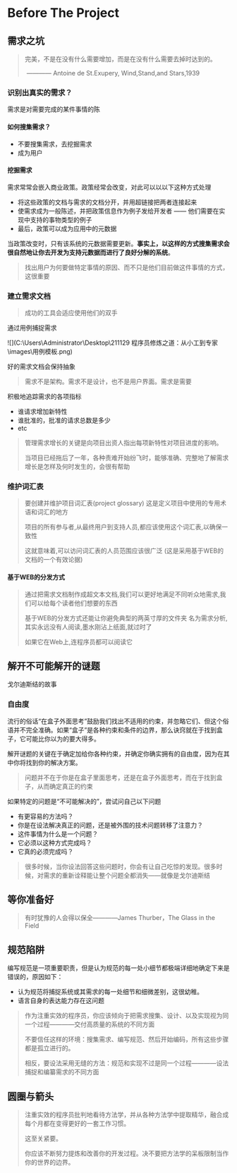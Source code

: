 # Before The Project

## 需求之坑

> 完美，不是在没有什么需要增加，而是在没有什么需要去掉时达到的。
>
> ​					———— Antoine de St.Exupery, Wind,Stand,and Stars,1939



### 识别出真实的需求？

需求是对需要完成的某件事情的陈

#### 如何搜集需求？

* 不要搜集需求，去挖掘需求
* 成为用户

#### 挖掘需求

需求常常会嵌入商业政策。政策经常会改变，对此可以以以下这种方式处理

* 将这些政策的文档与需求的文档分开，并用超链接把两者连接起来
* 使需求成为一般陈述，并把政策信息作为例子发给开发者 —— 他们需要在实现中支持的事物类型的例子
* 最后，政策可以成为应用中的元数据

当政策改变时，只有该系统的元数据需要更新。**事实上，以这样的方式搜集需求会很自然地让你去开发为支持元数据而进行了良好分解的系统**。

> 找出用户为何要做特定事情的原因、而不只是他们目前做这件事情的方式，这很重要

### 建立需求文档

> 成功的工具会适应使用他们的双手

通过用例捕捉需求

![](C:\Users\Administrator\Desktop\211129 程序员修炼之道：从小工到专家\images\用例模板.png)



好的需求文档会保持抽象

> 需求不是架构。需求不是设计，也不是用户界面。需求是需要



积极地追踪需求的各项指标

* 谁请求增加新特性
* 谁批准的，批准的请求总数是多少
* etc

> 管理需求增长的关键是向项目出资人指出每项新特性对项目进度的影响。
>
> 当项目已经拖后了一年，各种责难开始纷飞时，能够准确、完整地了解需求增长是怎样及何时发生的，会很有帮助



### 维护词汇表

> 要创建并维护项目词汇表(project glossary) 这是定义项目中使用的专用术语和词汇的地方
>
> 项目的所有参与者,从最终用户到支持人员,都应该使用这个词汇表,以确保一致性
>
> 这就意味着,可以访问词汇表的人员范围应该很广泛 (这是采用基于WEB的文档的一个有效论据)



#### 基于WEB的分发方式

> 通过把需求文档制作成超文本文档,我们可以更好地满足不同听众地需求,我们可以给每个读者他们想要的东西
>
> 基于WEB的分发方式还能让你避免典型的两英寸厚的文件夹 名为需求分析,其实永远没有人阅读,墨水刚沾上纸面,就过时了
>
> 如果它在Web上,连程序员都可以阅读它



## 解开不可能解开的谜题

戈尔迪斯结的故事

### 自由度

流行的俗话“在盒子外面思考”鼓励我们找出不适用的约束，并忽略它们、但这个俗语并不完全准确。如果“盒子”是各种约束和条件的边界，那么诀窍就在于找到盒子，它可能比你以为的要大得多。

解开谜题的关键在于确定加给你各种约束，并确定你确实拥有的自由度，因为在其中你将找到你的解决方案。

> 问题并不在于你是在盒子里面思考，还是在盒子外面思考，而在于找到盒子，从而确定真正的约束

如果特定的问题是“不可能解决的”，尝试问自己以下问题

* 有更容易的方法吗？
* 你是在设法解决真正的问题，还是被外围的技术问题转移了注意力？
* 这件事情为什么是一个问题？
* 它必须以这种方式完成吗？
* 它真的必须完成吗？

> 很多时候，当你设法回答这些问题时，你会有让自己吃惊的发现。很多时候，对需求的重新诠释能让整个问题全都消失——就像是戈尔迪斯结



## 等你准备好

> 有时犹豫的人会得以保全————James Thurber，The Glass in the Field



## 规范陷阱

编写规范是一项重要职责，但是认为规范的每一处小细节都极端详细地确定下来是错误的，原因如下：

* 认为规范将捕捉系统或其需求的每一处细节和细微差别，这很幼稚。
* 语言自身的表达能力存在这问题



> 作为注重实效的程序员，你应该倾向于把需求搜集、设计、以及实现视为同一个过程————交付高质量的系统的不同方面
>
> 不要信任这样的环境：搜集需求、编写规范、然后开始编码，所有这些步骤都是孤立进行的。
>
> 相反，要设法采用无缝的方法：规范和实现不过是同一个过程————设法捕捉和编纂需求的不同方面

## 圆圈与箭头

> 注重实效的程序员批判地看待方法学，并从各种方法学中提取精华，融合成每个月都在变得更好的一套工作习惯。
>
> 这至关紧要。
>
> 你应该不断努力提炼和改善你的开发过程。决不要把方法学的呆板限制当作你的世界的边界。





## 